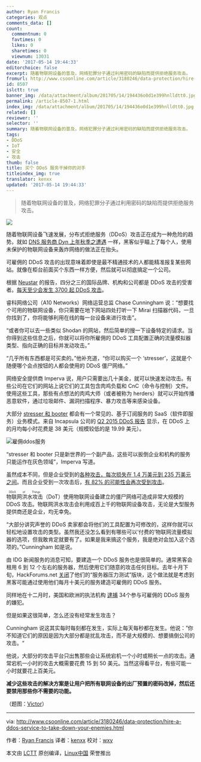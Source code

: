 ```yaml
---
author: Ryan Francis
categories: 观点
comments_data: []
count:
  commentnum: 0
  favtimes: 0
  likes: 0
  sharetimes: 0
  viewnum: 13031
date: '2017-05-14 19:44:33'
editorchoice: false
excerpt: 随着物联网设备的普及，网络犯罪分子通过利用密码的缺陷而提供拒绝服务攻击。
fromurl: http://www.csoonline.com/article/3180246/data-protection/hire-a-ddos-service-to-take-down-your-enemies.html
id: 8507
islctt: true
banner_img: /data/attachment/album/201705/14/194436o0d1e399hnlldtt0.jpg
permalink: /article-8507-1.html
index_img: /data/attachment/album/201705/14/194436o0d1e399hnlldtt0.jpg.thumb.jpg
related: []
reviewer: ''
selector: ''
summary: 随着物联网设备的普及，网络犯罪分子通过利用密码的缺陷而提供拒绝服务攻击。
tags:
- DDoS
- IoT
- 安全
- 攻击
thumb: false
title: 买个 DDoS 服务干掉你的对手
titleindex_img: true
translator: kenxx
updated: '2017-05-14 19:44:33'
---
```



> 
> 随着物联网设备的普及，网络犯罪分子通过利用密码的缺陷而提供拒绝服务攻击。
> 
> 
> 


![](/data/attachment/album/201705/14/194436o0d1e399hnlldtt0.jpg)


随着物联网设备飞速发展，分布式拒绝服务（DDoS）攻击正在成为一种危险的趋势。就如 [DNS 服务商 Dyn 上年秋季之遭遇](http://csoonline.com/article/3135986/security/ddos-attack-against-overwhelmed-despite-mitigation-efforts.html) 一样，黑客似乎瞄上了每个人，使用未保护的物联网设备来轰炸网络的做法正在抬头。


可雇佣的 DDoS 攻击的出现意味着即使是最不精通技术的人都能精准报复某些网站。就像在柜台前面买个东西一样方便，然后就可以彻底搞定一个公司。


根据 [Neustar](https://ns-cdn.neustar.biz/creative_services/biz/neustar/www/resources/whitepapers/it-security/ddos/2016-apr-ddos-report.pdf) 的报告，四分之三的国际品牌、机构和公司都是 DDoS 攻击的受害者。[每天至少会发生 3700 起 DDoS 攻击](https://www.a10networks.com/resources/ddos-trends-report)。


睿科网络公司（A10 Networks）网络运营总监 Chase Cunningham 说：“想要找个可用的物联网设备，你只需要在地下网站四处打听一下 Mirai 扫描器代码，一旦你找到了，你将能够利用在线的每一台设备来进行攻击”。


“或者你可以去一些类似 Shodan 的网站，然后简单的搜一下设备特定的请求。当你得到这些信息之后，你就可以将你所雇佣的 DDoS 工具配置正确的流量模拟器类型、指向正确的目标并发动攻击。”


“几乎所有东西都是可买卖的。”他补充道，“你可以购买一个 ‘stresser’，这就是个随便哪个会点按钮的人都会使用的 DDoS 僵尸网络。”


网络安全提供商 Imperva 说，用户只需要出几十美金，就可以快速发动攻击。有些公司在它们的网站上说它们的工具包含肉鸡负载和 CnC（命令与控制）文件。使用这些工具，那些有点想法的肉鸡大师（或者被称为 herders）就可以开始传播恶意软件，通过垃圾邮件、漏洞扫描程序、暴力攻击等来感染设备。


大部分 [stresser 和 booter](https://www.incapsula.com/ddos/booters-stressers-ddosers.html) 都会有一个常见的、基于订阅服务的 SaaS（软件即服务）业务模式。来自 Incapsula 公司的 [Q2 2015 DDoS 报告](https://www.incapsula.com/blog/ddos-global-threat-landscape-report-q2-2015.html) 显示，在 DDoS 上的月均每小时花费是 38 美元（规模较低的是 19.99 美元）。


![雇佣ddos服务](/data/attachment/album/201705/14/194436hc4llo5eblk5zxap.jpg)


“stresser 和 booter 只是新世界的一个副产品，这些可以扳倒企业和机构的服务只能运作在灰色领域”，Imperva 写道。


虽然成本不同，但是企业受到的[各种攻击，每次损失在 1.4 万美元到 235 万美元之间](http://www.datacenterknowledge.com/archives/2016/05/13/number-of-costly-dos-related-data-center-outages-rising/)。而且企业受到一次攻击后，[有 82% 的可能性会再次受到攻击](http://www.networkworld.com/article/3064677/security/hit-by-ddos-you-will-likely-be-struck-again.html)。


<ruby> 物联网洪水攻击 <rp>  （ </rp> <rt>  DDoS of Things </rt> <rp>  ） </rp></ruby>（DoT）使用物联网设备建立的僵尸网络可造成非常大规模的 DDoS 攻击。物联网洪水攻击会利用成百上千的物联网设备攻击，无论是大型服务提供商还是企业，均无幸免。


“大部分讲究声誉的 DDoS 卖家都会将他们的工具配置为可修改的，这样你就可以轻松地设置攻击的类型。虽然我还没怎么看到有哪些可以‘付费的’物联网流量模拟器的选项，但我敢肯定就要有了。如果是我来搞这个服务，我是绝对会加入这个选项的。”Cunningham 如是说。


由 IDG 新闻服务的消息可知，要建造一个 DDoS 服务也是很简单的。通常黑客会租用 6 到 12 个左右的服务器，然后使用它们随意的攻击任何目标。去年十月下旬，HackForums.net [关闭](http://www.pcworld.com/article/3136730/hacking/hacking-forum-cuts-section-allegedly-linked-to-ddos-attacks.html)了他们的“服务器压力测试”版块，这个做法就是考虑到黑客可能通过使用他们每月十美元的服务建造可雇佣的 DDoS 服务。


同样地在十二月时，美国和欧洲的执法机构 [逮捕](http://www.pcworld.com/article/3149543/security/dozens-arrested-in-international-ddos-for-hire-crackdown.html) 34个参与可雇佣的 DDoS 服务的嫌犯。


但是如果这很简单，怎么还没有经常发生攻击？


Cunningham 说这其实每时每刻都在发生，实际上每天每秒都在发生。他说：”你不知道它们的原因是因为大部分都是扰乱攻击，而不是大规模的、想要搞倒公司的攻击。“


他说，大部分的攻击平台只出售那些会让系统宕机一个小时或稍长一点的攻击。通常宕机一小时的攻击大概需要花费 15 到 50 美元。当然这得看平台，有些可能一小时就要花上百美元。


**减少这些攻击的解决方案是让用户把所有联网设备的出厂预置的密码改掉，然后还要禁用那些你不需要的功能。**


（题图：[Victor](https://www.flickr.com/photos/v1ctor/7606416730/)）




---


 


via: <http://www.csoonline.com/article/3180246/data-protection/hire-a-ddos-service-to-take-down-your-enemies.html>


作者：[Ryan Francis](http://www.csoonline.com/author/Ryan-Francis/) 译者：[kenxx](https://github.com/kenxx) 校对：[wxy](https://github.com/wxy)


本文由 [LCTT](https://github.com/LCTT/TranslateProject) 原创编译，[Linux中国](https://linux.cn/) 荣誉推出